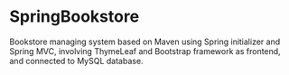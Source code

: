 # SpringBookstore
 Bookstore managing system based on Maven using Spring initializer and Spring MVC, involving ThymeLeaf and Bootstrap framework as frontend, and connected to MySQL database.
